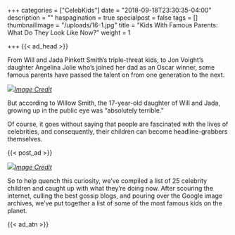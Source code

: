 +++
categories = ["CelebKids"]
date = "2018-09-18T23:30:35-04:00"
description = ""
haspagination = true
specialpost = false
tags = []
thumbnailImage = "/uploads/16-1.jpg"
title = "Kids With Famous Parents: What Do They Look Like Now?"
weight = 1

+++
{{< ad_head >}}

From Will and Jada Pinkett Smith’s triple-threat kids, to Jon Voight’s daughter Angelina Jolie who’s joined her dad as an Oscar winner, some famous parents have passed the talent on from one generation to the next.

![](/uploads/2-1.jpg)[_Image Credit_](https://goo.gl/images/JjVB9K)

But according to Willow Smith, the 17-year-old daughter of Will and Jada, growing up in the public eye was “absolutely terrible.”

Of course, it goes without saying that people are fascinated with the lives of celebrities, and consequently, their children can become headline-grabbers themselves.

{{< post_ad >}}

![](/uploads/1-1.jpg)[_Image Credit_](https://goo.gl/images/upuq12)

So to help quench this curiosity, we’ve compiled a list of 25 celebrity children and caught up with what they’re doing now. After scouring the internet, culling the best gossip blogs, and pouring over the Google image archives, we’ve put together a list of some of the most famous kids on the planet.

{{< ad_atn >}}
